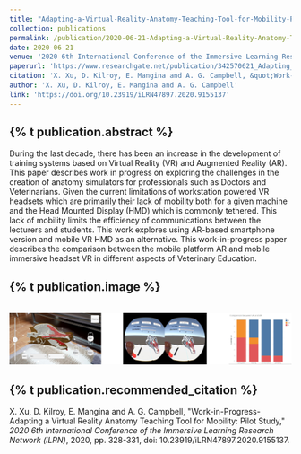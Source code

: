 ```yaml
---
title: "Adapting-a-Virtual-Reality-Anatomy-Teaching-Tool-for-Mobility-Pilot-Study"
collection: publications
permalink: /publication/2020-06-21-Adapting-a-Virtual-Reality-Anatomy-Teaching-Tool-for-Mobility-Pilot-Study
date: 2020-06-21
venue: '2020 6th International Conference of the Immersive Learning Research Network (iLRN)'
paperurl: 'https://www.researchgate.net/publication/342570621_Adapting_a_Virtual_Reality_Anatomy_Teaching_Tool_for_Mobility_Pilot_Study'
citation: 'X. Xu, D. Kilroy, E. Mangina and A. G. Campbell, &quot;Work-in-Progress-Adapting a Virtual Reality Anatomy Teaching Tool for Mobility: Pilot Study,&quot; <i>2020 6th International Conference of the Immersive Learning Research Network (iLRN)</i>, 2020, pp. 328-331, doi: 10.23919/iLRN47897.2020.9155137.'
author: 'X. Xu, D. Kilroy, E. Mangina and A. G. Campbell'
link: 'https://doi.org/10.23919/iLRN47897.2020.9155137'
---
```

{% t publication.abstract %} 
------ 
During the last decade, there has been an increase in the development of training systems based on Virtual Reality (VR) and Augmented Reality (AR). This paper describes work in progress on exploring the challenges in the creation of anatomy simulators for professionals such as Doctors and Veterinarians. Given the current limitations of workstation powered VR headsets which are primarily their lack of mobility both for a given machine and the Head Mounted Display (HMD) which is commonly tethered. This lack of mobility limits the efficiency of communications between the lecturers and students. This work explores using AR-based smartphone version and mobile VR HMD as an alternative. This work-in-progress paper describes the comparison between the mobile platform AR and mobile immersive headset VR in different aspects of Veterinary Education.

{% t publication.image %} 
------
 <br/><img src='/images/adapting.jpg'>

{% t publication.recommended_citation %} 
------ 
X. Xu, D. Kilroy, E. Mangina and A. G. Campbell, "Work-in-Progress-Adapting a Virtual Reality Anatomy Teaching Tool for Mobility: Pilot Study," <i>2020 6th International Conference of the Immersive Learning Research Network (iLRN)</i>, 2020, pp. 328-331, doi: 10.23919/iLRN47897.2020.9155137.